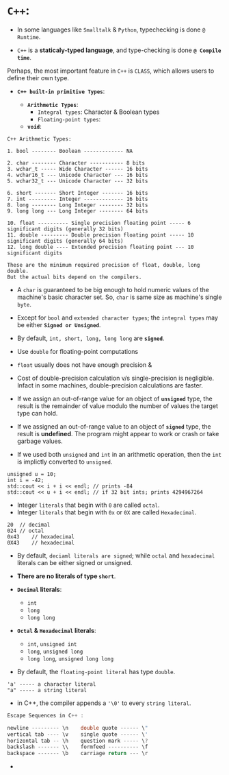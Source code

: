 # `C++`:
* In some languages like `Smalltalk` & `Python`, typechecking is done `@ Runtime`.

* `C++` is a **staticaly-typed language**, and type-checking is done **`@ Compile time`**.

Perhaps, the most important feature in `C++` is `CLASS`, which allows users to define their own type.

* **`C++ built-in primitive Types`**:
	
	* **`Arithmetic Types`**:
		* `Integral types`: Character & Boolean types
		* `Floating-point types`: 	
	* **`void`**: 
	
```
C++ Arithmetic Types:
							
1. bool -------- Boolean ------------- NA

2. char -------- Character ----------- 8 bits
3. wchar_t ----- Wide Character ------ 16 bits
4. wchar16_t --- Unicode Character --- 16 bits
5. wchar32_t --- Unicode Character --- 32 bits

6. short ------- Short Integer ------- 16 bits
7. int --------- Integer ------------- 16 bits
8. long -------- Long Integer -------- 32 bits
9. long long --- Long Integer -------- 64 bits

10. float ---------- Single precision floating point ----- 6 significant digits (generally 32 bits)
11. double --------- Double precision floating point ----- 10 significant digits (generally 64 bits)
12. long double ---- Extended precision floating point --- 10 significant digits

These are the minimum required precision of float, double, long double. 
But the actual bits depend on the compilers.
```
* A `char` is guaranteed to be big enough to hold numeric values of the machine's basic character set. So, `char` is same size as machine's single `byte`.

* Except for `bool` and `extended character types`; the `integral types` may be either **`Signed or Unsigned`**.
* By default, `int, short, long, long long` are **`signed`**.
* Use `double` for floating-point computations
* `float` usually does not have enough precision & 
* Cost of double-precision calculation v/s single-precision is negligible. 
Infact in some machines, double-precision calculations are faster.
* If we assign an out-of-range value for an object of **`unsigned`** type, the result is the remainder of value modulo the number of values the target type can hold.
* If we assigned an out-of-range value to an object of **`signed`** type, the result is **undefined**. The program might appear to work or crash or take garbage values.
* If we used both `unsigned` and `int` in an arithmetic operation, then the `int` is implictly converted to `unsigned`.

```
unsigned u = 10;
int i = -42;
std::cout << i + i << endl;	// prints -84
std::cout << u + i << endl;	// if 32 bit ints; prints 4294967264
```

* Integer `literals` that begin with `0` are called `octal`.
* Integer `literals` that begin with `0x` or `0X` are called `Hexadecimal`.
```
20	// decimal
024	// octal
0x43	// hexadecimal
0X43	// hexadecimal
```
* By default, `deciaml literals are signed`; while `octal` and `hexadecimal` literals can be either signed or unsigned.
* **There are no literals of type `short`**.

* **`Decimal` literals**:
	* `int`
	* `long`
	* `long long`
	
* **`Octal` & `Hexadecimal` literals**:
	* `int`, `unsigned int`
	* `long`, `unsigned long`
	* `long long`, `unsigned long long`


* By default, the `floating-point literal` has type `double`.
```
'a' ----- a character literal
"a" ----- a string literal
```
* in C++, the compiler appends a `'\0'` to every `string literal`.

```cpp
Escape Sequences in C++ :

newline	--------- \n	double quote ------ \"
vertical tab ---- \v	single quote ------ \'
horizontal tab -- \h	question mark ----- \?
backslash ------- \\	formfeed ---------- \f
backspace ------- \b	carriage return --- \r
```
* 































	
	